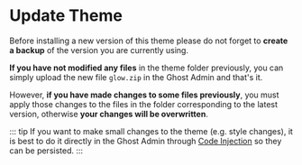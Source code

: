 # Update Theme

Before installing a new version of this theme please do not forget to **create a backup** of the version you are currently using.

**If you have not modified any files** in the theme folder previously, you can simply upload the new file `glow.zip` in the Ghost Admin and that's it.

However, **if you have made changes to some files previously**, you must apply those changes to the files in the folder corresponding to the latest version, otherwise **your changes will be overwritten**.

::: tip
If you want to make small changes to the theme (e.g. style changes), it is best to do it directly in the Ghost Admin 
through [Code Injection](https://ghost.org/tutorials/use-code-injection-in-ghost/) so they can be persisted.
:::
